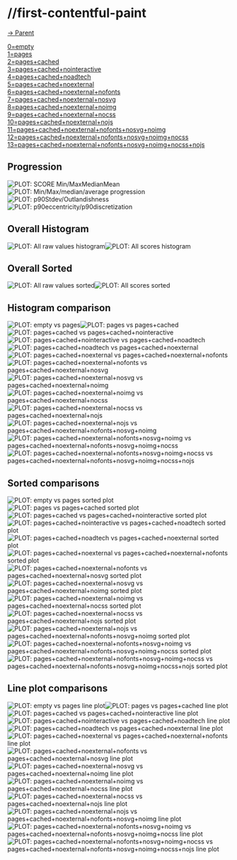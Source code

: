 
# //first-contentful-paint

[→ Parent](..)

[0=empty](samples/empty)  
[1=pages](samples/pages)  
[2=pages+cached](samples/pages+cached)  
[3=pages+cached+nointeractive](samples/pages+cached+nointeractive)  
[4=pages+cached+noadtech](samples/pages+cached+noadtech)  
[5=pages+cached+noexternal](samples/pages+cached+noexternal)  
[6=pages+cached+noexternal+nofonts](samples/pages+cached+noexternal+nofonts)  
[7=pages+cached+noexternal+nosvg](samples/pages+cached+noexternal+nosvg)  
[8=pages+cached+noexternal+noimg](samples/pages+cached+noexternal+noimg)  
[9=pages+cached+noexternal+nocss](samples/pages+cached+noexternal+nocss)  
[10=pages+cached+noexternal+nojs](samples/pages+cached+noexternal+nojs)  
[11=pages+cached+noexternal+nofonts+nosvg+noimg](samples/pages+cached+noexternal+nofonts+nosvg+noimg)  
[12=pages+cached+noexternal+nofonts+nosvg+noimg+nocss](samples/pages+cached+noexternal+nofonts+nosvg+noimg+nocss)  
[13=pages+cached+noexternal+nofonts+nosvg+noimg+nocss+nojs](samples/pages+cached+noexternal+nofonts+nosvg+noimg+nocss+nojs)  

## Progression

![PLOT: SCORE Min/MaxMedianMean](./progression/score.svg)![PLOT: Min/Max/median/average progression](./progression/value.svg)![PLOT: p90Stdev/Outlandishness](./progression/stddev.svg)![PLOT: p90eccentricity/p90discretization](./progression/eccentricity.svg)
## Overall Histogram

![PLOT: All raw values histogram](./comparison/histogram/all_raw.svg)![PLOT: All scores histogram](./comparison/histogram/all_score.svg)
## Overall Sorted

![PLOT: All raw values sorted](./comparison/sorted/all_raw.svg)![PLOT: All scores sorted](./comparison/sorted/all_score.svg)
## Histogram comparison

![PLOT: empty vs pages](./comparison/histogram/0_vs_1.svg)![PLOT: pages vs pages+cached](./comparison/histogram/1_vs_2.svg)![PLOT: pages+cached vs pages+cached+nointeractive](./comparison/histogram/2_vs_3.svg)![PLOT: pages+cached+nointeractive vs pages+cached+noadtech](./comparison/histogram/3_vs_4.svg)![PLOT: pages+cached+noadtech vs pages+cached+noexternal](./comparison/histogram/4_vs_5.svg)![PLOT: pages+cached+noexternal vs pages+cached+noexternal+nofonts](./comparison/histogram/5_vs_6.svg)![PLOT: pages+cached+noexternal+nofonts vs pages+cached+noexternal+nosvg](./comparison/histogram/6_vs_7.svg)![PLOT: pages+cached+noexternal+nosvg vs pages+cached+noexternal+noimg](./comparison/histogram/7_vs_8.svg)![PLOT: pages+cached+noexternal+noimg vs pages+cached+noexternal+nocss](./comparison/histogram/8_vs_9.svg)![PLOT: pages+cached+noexternal+nocss vs pages+cached+noexternal+nojs](./comparison/histogram/9_vs_10.svg)![PLOT: pages+cached+noexternal+nojs vs pages+cached+noexternal+nofonts+nosvg+noimg](./comparison/histogram/10_vs_11.svg)![PLOT: pages+cached+noexternal+nofonts+nosvg+noimg vs pages+cached+noexternal+nofonts+nosvg+noimg+nocss](./comparison/histogram/11_vs_12.svg)![PLOT: pages+cached+noexternal+nofonts+nosvg+noimg+nocss vs pages+cached+noexternal+nofonts+nosvg+noimg+nocss+nojs](./comparison/histogram/12_vs_13.svg)
## Sorted comparisons

![PLOT: empty vs pages sorted plot](./comparison/sorted/0_vs_1.svg)![PLOT: pages vs pages+cached sorted plot](./comparison/sorted/1_vs_2.svg)![PLOT: pages+cached vs pages+cached+nointeractive sorted plot](./comparison/sorted/2_vs_3.svg)![PLOT: pages+cached+nointeractive vs pages+cached+noadtech sorted plot](./comparison/sorted/3_vs_4.svg)![PLOT: pages+cached+noadtech vs pages+cached+noexternal sorted plot](./comparison/sorted/4_vs_5.svg)![PLOT: pages+cached+noexternal vs pages+cached+noexternal+nofonts sorted plot](./comparison/sorted/5_vs_6.svg)![PLOT: pages+cached+noexternal+nofonts vs pages+cached+noexternal+nosvg sorted plot](./comparison/sorted/6_vs_7.svg)![PLOT: pages+cached+noexternal+nosvg vs pages+cached+noexternal+noimg sorted plot](./comparison/sorted/7_vs_8.svg)![PLOT: pages+cached+noexternal+noimg vs pages+cached+noexternal+nocss sorted plot](./comparison/sorted/8_vs_9.svg)![PLOT: pages+cached+noexternal+nocss vs pages+cached+noexternal+nojs sorted plot](./comparison/sorted/9_vs_10.svg)![PLOT: pages+cached+noexternal+nojs vs pages+cached+noexternal+nofonts+nosvg+noimg sorted plot](./comparison/sorted/10_vs_11.svg)![PLOT: pages+cached+noexternal+nofonts+nosvg+noimg vs pages+cached+noexternal+nofonts+nosvg+noimg+nocss sorted plot](./comparison/sorted/11_vs_12.svg)![PLOT: pages+cached+noexternal+nofonts+nosvg+noimg+nocss vs pages+cached+noexternal+nofonts+nosvg+noimg+nocss+nojs sorted plot](./comparison/sorted/12_vs_13.svg)
## Line plot comparisons

![PLOT: empty vs pages line plot](./comparison/line/0_vs_1.svg)![PLOT: pages vs pages+cached line plot](./comparison/line/1_vs_2.svg)![PLOT: pages+cached vs pages+cached+nointeractive line plot](./comparison/line/2_vs_3.svg)![PLOT: pages+cached+nointeractive vs pages+cached+noadtech line plot](./comparison/line/3_vs_4.svg)![PLOT: pages+cached+noadtech vs pages+cached+noexternal line plot](./comparison/line/4_vs_5.svg)![PLOT: pages+cached+noexternal vs pages+cached+noexternal+nofonts line plot](./comparison/line/5_vs_6.svg)![PLOT: pages+cached+noexternal+nofonts vs pages+cached+noexternal+nosvg line plot](./comparison/line/6_vs_7.svg)![PLOT: pages+cached+noexternal+nosvg vs pages+cached+noexternal+noimg line plot](./comparison/line/7_vs_8.svg)![PLOT: pages+cached+noexternal+noimg vs pages+cached+noexternal+nocss line plot](./comparison/line/8_vs_9.svg)![PLOT: pages+cached+noexternal+nocss vs pages+cached+noexternal+nojs line plot](./comparison/line/9_vs_10.svg)![PLOT: pages+cached+noexternal+nojs vs pages+cached+noexternal+nofonts+nosvg+noimg line plot](./comparison/line/10_vs_11.svg)![PLOT: pages+cached+noexternal+nofonts+nosvg+noimg vs pages+cached+noexternal+nofonts+nosvg+noimg+nocss line plot](./comparison/line/11_vs_12.svg)![PLOT: pages+cached+noexternal+nofonts+nosvg+noimg+nocss vs pages+cached+noexternal+nofonts+nosvg+noimg+nocss+nojs line plot](./comparison/line/12_vs_13.svg)